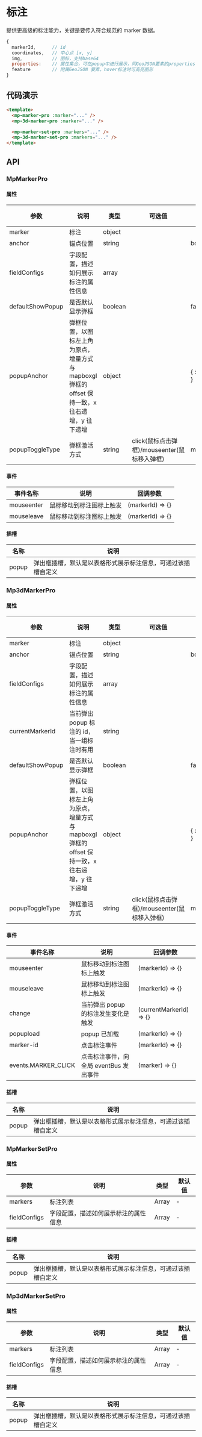# 标注

提供更高级的标注能力，关键是要传入符合规范的 marker 数据。

```js
{
  markerId,      // id
  coordinates,   // 中心点 [x, y]
  img,           // 图标，支持base64
  properties:    // 属性集合，可在popup中进行展示，同GeoJSON要素的properties,
  feature        // 附属GeoJSON 要素，hover标注时可高亮图形
}
```

## 代码演示

```html
<template>
  <mp-marker-pro :marker="..." />
  <mp-3d-marker-pro :marker="..." />

  <mp-marker-set-pro :markers="..." />
  <mp-3d-marker-set-pro :markers="..." />
</template>
```

## API

### MpMarkerPro

#### 属性

| 参数             | 说明                                                                                             | 类型    | 可选值                                       | 默认值           | 版本 |
| ---------------- | ------------------------------------------------------------------------------------------------ | ------- | -------------------------------------------- | ---------------- | ---- |
| marker           | 标注                                                                                             | object  |                                              |                  |      |
| anchor           | 锚点位置                                                                                         | string  |                                              | bottom           |      |
| fieldConfigs     | 字段配置，描述如何展示标注的属性信息                                                             | array   |                                              |                  |      |
| defaultShowPopup | 是否默认显示弹框                                                                                 | boolean |                                              | false            |      |
| popupAnchor      | 弹框位置，以图标左上角为原点，增量方式与 mapboxgl 弹框的 offset 保持一致，x 往右递增，y 往下递增 | object  |                                              | { x: 0.5, y: 0 } |      |
| popupToggleType  | 弹框激活方式                                                                                     | string  | click(鼠标点击弹框)/mouseenter(鼠标移入弹框) | mouseenter       |      |

#### 事件

| 事件名称   | 说明                     | 回调参数         |
| ---------- | ------------------------ | ---------------- |
| mouseenter | 鼠标移动到标注图标上触发 | (markerId) => {} |
| mouseleave | 鼠标移动到标注图标上触发 | (markerId) => {} |

#### 插槽

| 名称  | 说明                                                         |
| ----- | ------------------------------------------------------------ |
| popup | 弹出框插槽，默认是以表格形式展示标注信息，可通过该插槽自定义 |

### Mp3dMarkerPro

#### 属性

| 参数             | 说明                                                                                             | 类型    | 可选值                                       | 默认值           | 版本 |
| ---------------- | ------------------------------------------------------------------------------------------------ | ------- | -------------------------------------------- | ---------------- | ---- |
| marker           | 标注                                                                                             | object  |                                              |                  |      |
| anchor           | 锚点位置                                                                                         | string  |                                              | bottom           |      |
| fieldConfigs     | 字段配置，描述如何展示标注的属性信息                                                             | array   |                                              |                  |      |
| currentMarkerId  | 当前弹出 popup 标注的 id，当一组标注时有用                                                       | string  |                                              |
| defaultShowPopup | 是否默认显示弹框                                                                                 | boolean |                                              | false            |      |
| popupAnchor      | 弹框位置，以图标左上角为原点，增量方式与 mapboxgl 弹框的 offset 保持一致，x 往右递增，y 往下递增 | object  |                                              | { x: 0.5, y: 0 } |      |
| popupToggleType  | 弹框激活方式                                                                                     | string  | click(鼠标点击弹框)/mouseenter(鼠标移入弹框) | mouseenter       |      |

#### 事件

| 事件名称            | 说明                                   | 回调参数                |
| ------------------- | -------------------------------------- | ----------------------- |
| mouseenter          | 鼠标移动到标注图标上触发               | (markerId) => {}        |
| mouseleave          | 鼠标移动到标注图标上触发               | (markerId) => {}        |
| change              | 当前弹出 popup 的标注发生变化是触发    | (currentMarkerId) => {} |
| popupload           | popup 已加载                           | (markerId) => {}        |
| marker-id           | 点击标注事件                           | (markerId) => {}        |
| events.MARKER_CLICK | 点击标注事件，向全局 eventBus 发出事件 | (marker) => {}          |

#### 插槽

| 名称  | 说明                                                         |
| ----- | ------------------------------------------------------------ |
| popup | 弹出框插槽，默认是以表格形式展示标注信息，可通过该插槽自定义 |

### MpMarkerSetPro

#### 属性

| 参数         | 说明                                 | 类型  | 默认值 |
| ------------ | ------------------------------------ | ----- | ------ |
| markers      | 标注列表                             | Array | -      |
| fieldConfigs | 字段配置，描述如何展示标注的属性信息 | Array | -      |

#### 插槽

| 名称  | 说明                                                         |
| ----- | ------------------------------------------------------------ |
| popup | 弹出框插槽，默认是以表格形式展示标注信息，可通过该插槽自定义 |

### Mp3dMarkerSetPro

#### 属性

| 参数         | 说明                                 | 类型  | 默认值 |
| ------------ | ------------------------------------ | ----- | ------ |
| markers      | 标注列表                             | Array | -      |
| fieldConfigs | 字段配置，描述如何展示标注的属性信息 | Array | -      |

#### 插槽

| 名称  | 说明                                                         |
| ----- | ------------------------------------------------------------ |
| popup | 弹出框插槽，默认是以表格形式展示标注信息，可通过该插槽自定义 |
